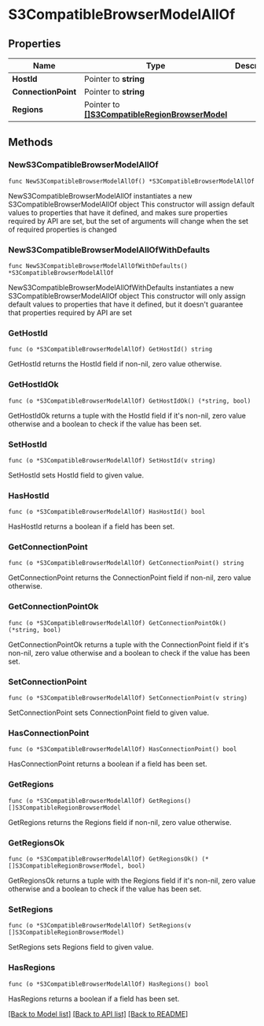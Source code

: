 # S3CompatibleBrowserModelAllOf

## Properties

Name | Type | Description | Notes
------------ | ------------- | ------------- | -------------
**HostId** | Pointer to **string** |  | [optional] 
**ConnectionPoint** | Pointer to **string** |  | [optional] 
**Regions** | Pointer to [**[]S3CompatibleRegionBrowserModel**](S3CompatibleRegionBrowserModel.md) |  | [optional] 

## Methods

### NewS3CompatibleBrowserModelAllOf

`func NewS3CompatibleBrowserModelAllOf() *S3CompatibleBrowserModelAllOf`

NewS3CompatibleBrowserModelAllOf instantiates a new S3CompatibleBrowserModelAllOf object
This constructor will assign default values to properties that have it defined,
and makes sure properties required by API are set, but the set of arguments
will change when the set of required properties is changed

### NewS3CompatibleBrowserModelAllOfWithDefaults

`func NewS3CompatibleBrowserModelAllOfWithDefaults() *S3CompatibleBrowserModelAllOf`

NewS3CompatibleBrowserModelAllOfWithDefaults instantiates a new S3CompatibleBrowserModelAllOf object
This constructor will only assign default values to properties that have it defined,
but it doesn't guarantee that properties required by API are set

### GetHostId

`func (o *S3CompatibleBrowserModelAllOf) GetHostId() string`

GetHostId returns the HostId field if non-nil, zero value otherwise.

### GetHostIdOk

`func (o *S3CompatibleBrowserModelAllOf) GetHostIdOk() (*string, bool)`

GetHostIdOk returns a tuple with the HostId field if it's non-nil, zero value otherwise
and a boolean to check if the value has been set.

### SetHostId

`func (o *S3CompatibleBrowserModelAllOf) SetHostId(v string)`

SetHostId sets HostId field to given value.

### HasHostId

`func (o *S3CompatibleBrowserModelAllOf) HasHostId() bool`

HasHostId returns a boolean if a field has been set.

### GetConnectionPoint

`func (o *S3CompatibleBrowserModelAllOf) GetConnectionPoint() string`

GetConnectionPoint returns the ConnectionPoint field if non-nil, zero value otherwise.

### GetConnectionPointOk

`func (o *S3CompatibleBrowserModelAllOf) GetConnectionPointOk() (*string, bool)`

GetConnectionPointOk returns a tuple with the ConnectionPoint field if it's non-nil, zero value otherwise
and a boolean to check if the value has been set.

### SetConnectionPoint

`func (o *S3CompatibleBrowserModelAllOf) SetConnectionPoint(v string)`

SetConnectionPoint sets ConnectionPoint field to given value.

### HasConnectionPoint

`func (o *S3CompatibleBrowserModelAllOf) HasConnectionPoint() bool`

HasConnectionPoint returns a boolean if a field has been set.

### GetRegions

`func (o *S3CompatibleBrowserModelAllOf) GetRegions() []S3CompatibleRegionBrowserModel`

GetRegions returns the Regions field if non-nil, zero value otherwise.

### GetRegionsOk

`func (o *S3CompatibleBrowserModelAllOf) GetRegionsOk() (*[]S3CompatibleRegionBrowserModel, bool)`

GetRegionsOk returns a tuple with the Regions field if it's non-nil, zero value otherwise
and a boolean to check if the value has been set.

### SetRegions

`func (o *S3CompatibleBrowserModelAllOf) SetRegions(v []S3CompatibleRegionBrowserModel)`

SetRegions sets Regions field to given value.

### HasRegions

`func (o *S3CompatibleBrowserModelAllOf) HasRegions() bool`

HasRegions returns a boolean if a field has been set.


[[Back to Model list]](../README.md#documentation-for-models) [[Back to API list]](../README.md#documentation-for-api-endpoints) [[Back to README]](../README.md)


